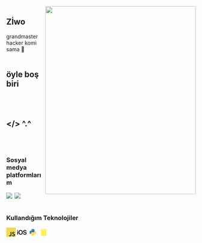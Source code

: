 <img src="https://cdn.discordapp.com/attachments/855521255901233172/856666865778294784/ziwo.jpg" align="right" width="400" height="500">

## Zİwo
grandmaster hacker
komi sama 🛐
<br />
<br />

## öyle boş biri

<br />
<br />

 ##  </> ^.^

<br />
<br />


### Sosyal medya platformlarım

[<img width="22" src="https://unpkg.com/simple-icons@v5/icons/instagram.svg" align="left" />][instagram]
[<img width="22" src="https://unpkg.com/simple-icons@v5/icons/discord.svg" align="left" />][discord]


[instagram]: https://www.instagram.com/ziworex_/
[discord]: https://discord.com/users/741259291931050054

<br />
<br />


### Kullandığım Teknolojiler
<img src="https://raw.githubusercontent.com/github/explore/80688e429a7d4ef2fca1e82350fe8e3517d3494d/topics/javascript/javascript.png" width="25" height="25">
<img src="https://raw.githubusercontent.com/github/explore/80688e429a7d4ef2fca1e82350fe8e3517d3494d/topics/ios/ios.png" width="25" height="25">
<img src="https://raw.githubusercontent.com/github/explore/80688e429a7d4ef2fca1e82350fe8e3517d3494d/topics/python/python.png" width="25" height="25">
<img src="https://raw.githubusercontent.com/github/explore/285d19f261b6d469fd8a309dddb234371d7be462/topics/database/database.png" width="25" height="25">





<br />
<br />
